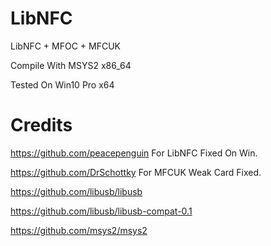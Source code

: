 # LibNFC
LibNFC + MFOC + MFCUK

Compile With MSYS2 x86_64

Tested On Win10 Pro x64

# Credits

https://github.com/peacepenguin
For LibNFC Fixed On Win.

https://github.com/DrSchottky
For MFCUK Weak Card Fixed.

https://github.com/libusb/libusb

https://github.com/libusb/libusb-compat-0.1

https://github.com/msys2/msys2
